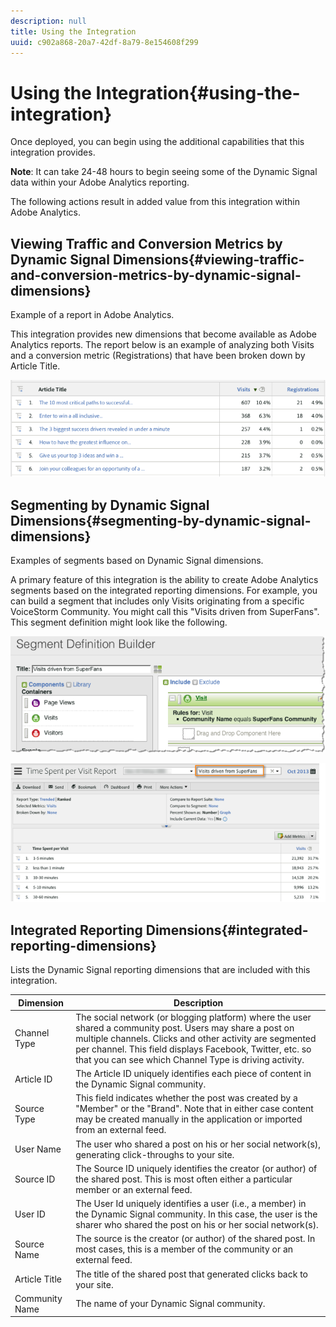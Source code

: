 ```yaml
---
description: null
title: Using the Integration
uuid: c902a868-20a7-42df-8a79-8e154608f299
---
```


# Using the Integration{#using-the-integration}

Once deployed, you can begin using the additional capabilities that this integration provides.

**Note**: It can take 24-48 hours to begin seeing some of the Dynamic Signal data within your Adobe Analytics reporting.

The following actions result in added value from this integration within Adobe Analytics.

## Viewing Traffic and Conversion Metrics by Dynamic Signal Dimensions{#viewing-traffic-and-conversion-metrics-by-dynamic-signal-dimensions}

Example of a report in Adobe Analytics.

This integration provides new dimensions that become available as Adobe Analytics reports. The report below is an example of analyzing both Visits and a conversion metric (Registrations) that have been broken down by Article Title.

![](assets/examplereport.png)

## Segmenting by Dynamic Signal Dimensions{#segmenting-by-dynamic-signal-dimensions}

Examples of segments based on Dynamic Signal dimensions.

A primary feature of this integration is the ability to create Adobe Analytics segments based on the integrated reporting dimensions. For example, you can build a segment that includes only Visits originating from a specific VoiceStorm Community. You might call this "Visits driven from SuperFans". This segment definition might look like the following.

![](assets/segment1.png)

![](assets/segment2.png)

## Integrated Reporting Dimensions{#integrated-reporting-dimensions}

Lists the Dynamic Signal reporting dimensions that are included with this integration.

|  Dimension  | Description  |
|---|---|
|  Channel Type  | The social network (or blogging platform) where the user shared a community post. Users may share a post on multiple channels. Clicks and other activity are segmented per channel. This field displays Facebook, Twitter, etc. so that you can see which Channel Type is driving activity.  |
|  Article ID  | The Article ID uniquely identifies each piece of content in the Dynamic Signal community.  |
|  Source Type  | This field indicates whether the post was created by a "Member" or the "Brand". Note that in either case content may be created manually in the application or imported from an external feed.  |
|  User Name  | The user who shared a post on his or her social network(s), generating click-throughs to your site.  |
|  Source ID  | The Source ID uniquely identifies the creator (or author) of the shared post. This is most often either a particular member or an external feed.  |
|  User ID  | The User Id uniquely identifies a user (i.e., a member) in the Dynamic Signal community. In this case, the user is the sharer who shared the post on his or her social network(s).  |
|  Source Name  | The source is the creator (or author) of the shared post. In most cases, this is a member of the community or an external feed.  |
|  Article Title  | The title of the shared post that generated clicks back to your site.  |
|  Community Name  | The name of your Dynamic Signal community.  |


